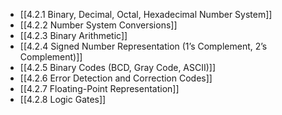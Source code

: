 

- [[4.2.1 Binary, Decimal, Octal, Hexadecimal Number System]]
- [[4.2.2 Number System Conversions]]
- [[4.2.3 Binary Arithmetic]]
- [[4.2.4 Signed Number Representation (1’s Complement, 2’s Complement)]]
- [[4.2.5 Binary Codes (BCD, Gray Code, ASCII)]]
- [[4.2.6 Error Detection and Correction Codes]]
- [[4.2.7 Floating-Point Representation]]
- [[4.2.8 Logic Gates]]